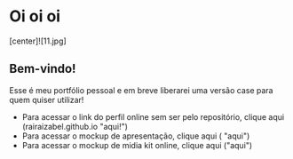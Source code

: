 # Oi oi oi

[center]![11.jpg]


## Bem-vindo!
Esse é meu portfólio pessoal e em breve liberarei uma versão case para quem quiser utilizar!

- Para acessar o link do perfil online sem ser pelo repositório, clique aqui (rairaizabel.github.io "aqui!")
- Para acessar o mockup de apresentação, clique aqui ( "aqui")
- Para acessar o mockup de midia kit online, clique aqui ("aqui")

